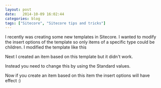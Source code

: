 ```yaml
---
layout: post
date:   2014-10-09 16:02:44
categories: blog
tags: ["Sitecore", "Sitecore tips and tricks"]
---
```


I recently was creating some new templates in Sitecore. I wanted to modify the insert options of the template so only items of a specific type could be children. I modified the template like this


Next I created an item based on this template but it didn't work.

Instead you need to change this by using the Standard values.

Now if you create an item based on this item the insert options will have effect :)